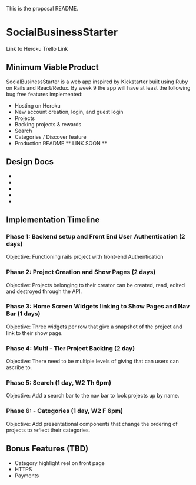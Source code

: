 This is the proposal README.

# SocialBusinessStarter
Link to Heroku
Trello Link

## Minimum Viable Product
SocialBusinessStarter is a web app inspired by Kickstarter built using Ruby on Rails and React/Redux. By week 9 the app will have at least the following bug free features implemented:
- Hosting on Heroku
- New account creation, login, and guest login
- Projects
- Backing projects & rewards
- Search
- Categories / Discover feature
- Production README ** LINK SOON **

## Design Docs
- [View Wireframes]: ./wireframes
- [React Components]: ./components-hierarchy.md
- [API endpoints]: ./api-endpoints.md
- [DB schema]: ./schema.md
- [Sample State]: ./sample-state.md

## Implementation Timeline
### Phase 1: Backend setup and Front End User Authentication (2 days)
Objective: Functioning rails project with front-end Authentication

### Phase 2: Project Creation and Show Pages  (2 days)
Objective: Projects belonging to their creator can be created, read, edited and destroyed through the API.

### Phase 3: Home Screen Widgets linking to Show Pages and Nav Bar   (1 days)
Objective: Three widgets per row that give a snapshot of the project and link to their show page.

### Phase 4: Multi - Tier Project Backing (2 day)
Objective: There need to be multiple levels of giving that can users can ascribe to.

### Phase 5: Search (1 day, W2 Th 6pm)
Objective: Add a search bar to the nav bar to look projects up by name.

### Phase 6: - Categories (1 day, W2 F 6pm)
Objective: Add presentational components that change the ordering of projects to reflect their categories.

## Bonus Features (TBD)
- Category highlight reel on front page
- HTTPS
- Payments
